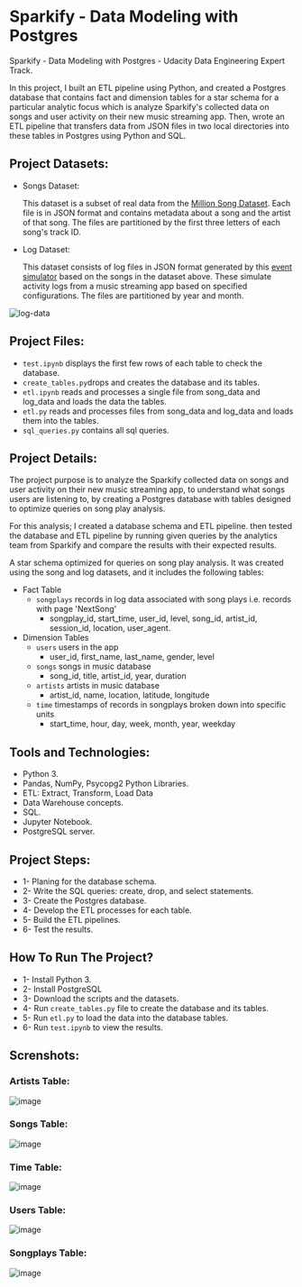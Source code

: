 
# Sparkify - Data Modeling with Postgres
Sparkify - Data Modeling with Postgres - Udacity Data Engineering Expert Track.

In this project, I built an ETL pipeline using Python, and created a Postgres database that contains fact and dimension tables for a star schema for a particular analytic focus which is analyze Sparkify's collected data on songs and user activity on their new music streaming app. Then, wrote an ETL pipeline that transfers data from JSON files in two local directories into these tables in Postgres using Python and SQL.

## Project Datasets:

- Songs Dataset:

  This dataset is a subset of real data from the [Million Song Dataset](http://millionsongdataset.com/). Each file is in JSON format and contains metadata about a song and the artist of that song. The files are partitioned by the first three letters of each song's track ID.
- Log Dataset:

  This dataset consists of log files in JSON format generated by this [event simulator](https://github.com/Interana/eventsim) based on the songs in the dataset above. These simulate activity logs from a music streaming app based on specified configurations. The files are partitioned by year and month.

![log-data](https://user-images.githubusercontent.com/46838441/191114096-960d74b7-2745-4006-bef7-b5f616e1113f.png)


## Project Files:

- ```test.ipynb``` displays the first few rows of each table to check the database.
- ```create_tables.py```drops and creates the database and its tables.
- ```etl.ipynb``` reads and processes a single file from song_data and log_data and loads the data the tables.
- ```etl.py``` reads and processes files from song_data and log_data and loads them into the tables.
- ```sql_queries.py``` contains all sql queries.

## Project Details:

The project purpose is to analyze the Sparkify collected data on songs and user activity on their new music streaming app, to understand what songs users are listening to, by creating a Postgres database with tables designed to optimize queries on song play analysis.

For this analysis; I created a database schema and ETL pipeline. then tested the database and ETL pipeline by running given queries by the analytics team from Sparkify and compare the results with their expected results.

A star schema optimized for queries on song play analysis. It was created using the song and log datasets, and it includes the following tables:

- Fact Table
  - ```songplays``` records in log data associated with song plays i.e. records with page 'NextSong'
    - songplay_id, start_time, user_id, level, song_id, artist_id, session_id, location, user_agent.
- Dimension Tables
  - ```users``` users in the app
    - user_id, first_name, last_name, gender, level
  - ```songs``` songs in music database
    - song_id, title, artist_id, year, duration
  - ```artists``` artists in music database
    - artist_id, name, location, latitude, longitude
  - ```time``` timestamps of records in songplays broken down into specific units
    - start_time, hour, day, week, month, year, weekday

## Tools and Technologies:
- Python 3.
- Pandas, NumPy, Psycopg2 Python Libraries.
- ETL: Extract, Transform, Load Data
- Data Warehouse concepts.
- SQL.
- Jupyter Notebook.
- PostgreSQL server.

## Project Steps:
- 1- Planing for the database schema.
- 2- Write the SQL queries: create, drop, and select statements.
- 3- Create the Postgres database.
- 4- Develop the ETL processes for each table.
- 5- Build the ETL pipelines.
- 6- Test the results.

## How To Run The Project?

- 1- Install Python 3.
- 2- Install PostgreSQL
- 3- Download the scripts and the datasets.
- 4- Run ```create_tables.py``` file to create the database and its tables.
- 5- Run ```etl.py``` to load the data into the database tables.
- 6- Run ```test.ipynb``` to view the results.

## Screnshots:

  ### Artists Table:
  
  ![image](https://user-images.githubusercontent.com/46838441/191114300-5c7a8ac1-df6a-4ba6-9d9b-51d559ceccaa.png)

  ### Songs Table:
  
  ![image](https://user-images.githubusercontent.com/46838441/191114455-ccfb6ff6-b83d-4628-8918-560c6289c854.png)
  
  ### Time Table:
  
  ![image](https://user-images.githubusercontent.com/46838441/191114558-93183015-7970-4e5b-ab00-db67bda96868.png)


  ### Users Table:
  
  ![image](https://user-images.githubusercontent.com/46838441/191114680-d4d41162-b2fa-4f93-8736-df742345353f.png)

  ### Songplays Table:
  
  ![image](https://user-images.githubusercontent.com/46838441/191114816-f0304613-4c42-49b4-86db-c4a62fd5c72b.png)
